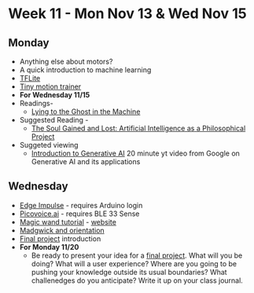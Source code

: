 # Week 11 - Mon Nov 13 & Wed Nov 15

## Monday
* Anything else about motors?
* A quick introduction to machine learning
* [TFLite](https://github.com/tensorflow/tflite-micro-arduino-examples)
* [Tiny motion trainer](https://experiments.withgoogle.com/tiny-motion-trainer/view/)
* **For Wednesday 11/15**
* Readings- 
  * [Lying to the Ghost in the Machine](http://www.antipope.org/charlie/blog-static/2021/03/lying-to-the-ghost-in-the-mach.html)
* Suggested Reading -
  * [The Soul Gained and Lost: Artificial Intelligence as a Philosophical Project](https://pages.gseis.ucla.edu/faculty/agre/shr.html)
* Suggeted viewing
  * [Introduction to Generative AI](https://www.youtube.com/watch?v=G2fqAlgmoPo) 20 minute yt video from Google on Generative AI and its applications

## Wednesday
* [Edge Impulse](https://mltools.arduino.cc/) - requires Arduino login
* [Picovoice.ai](https://picovoice.ai/) - requires BLE 33 Sense
* [Magic wand tutorial](https://colab.research.google.com/drive/1qIksH9F7tEhctVACShWfVzTf-74r-_HY#scrollTo=oazLUtBqWzdJ) - [website](https://petewarden.github.io/magic_wand/website/index.html)
* [Madgwick and orientation](https://editor.p5js.org/shfitz/sketches/mWayLHaLX)
* [Final project](../assignments.md) introduction
* **For Monday 11/20**
  * Be ready to present your idea for a [final project](../assignments.md). What will you be doing? What will a user experience? Where are you going to be pushing your knowledge outside its usual boundaries? What challenedges do you anticipate? Write it up on your class journal.



